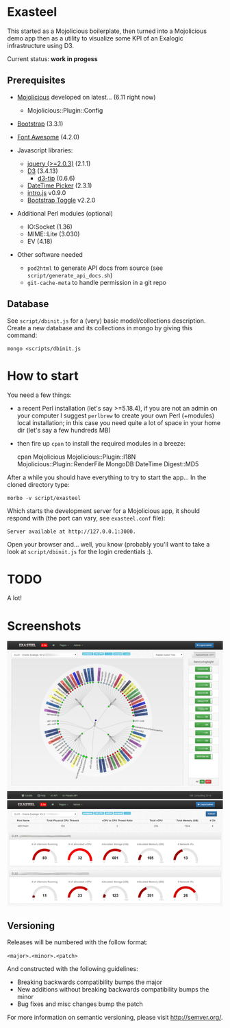 # Exasteel

This started as a Mojolicious boilerplate, then turned into a Mojolicious demo app then as a utility to visualize some KPI of an Exalogic infrastructure using D3.

Current status: **work in progess**

## Prerequisites

- [Mojolicious](http://mojolicio.us/) developed on latest... (6.11 right now)
    - Mojolicious::Plugin::Config
- [Bootstrap](http://getbootstrap.com/) (3.3.1)
- [Font Awesome](http://fortawesome.github.io/Font-Awesome/) (4.2.0)

- Javascript libraries:
    - [jquery (>=2.0.3)](http://jquery.com) (2.1.1)
    - [D3](http://d3js.org/) (3.4.13)
      - [d3-tip](http://labratrevenge.com/d3-tip) (0.6.6)
    - [DateTime Picker](http://www.malot.fr/bootstrap-datetimepicker/) (2.3.1)
    - [intro.js](http://usablica.github.io/intro.js/) v0.9.0
    - [Bootstrap Toggle](http://www.bootstraptoggle.com/) v2.2.0

- Additional Perl modules (optional)
    - IO:Socket (1.36)
    - MIME::Lite (3.030)
    - EV (4.18)

- Other software needed
    - `pod2html` to generate API docs from source (see `script/generate_api_docs.sh`)
    - `git-cache-meta` to handle permission in a git repo

## Database

See `script/dbinit.js` for a (very) basic model/collections description. Create a new database and its collections in mongo by giving this command:

    mongo <scripts/dbinit.js

# How to start

You need a few things:

* a recent Perl installation (let's say >=5.18.4), if you are not an admin on your computer I suggest `perlbrew` to create your own Perl (+modules) local installation; in this case you need quite a lot of space in your home dir (let's say a few hundreds MB)
* then fire up `cpan` to install the required modules in a breeze:

    cpan Mojolicious Mojolicious::Plugin::I18N Mojolicious::Plugin::RenderFile MongoDB DateTime Digest::MD5

After a while you should have everything to try to start the app... In the cloned directory type:

    morbo -v script/exasteel

Which starts the development server for a Mojolicious app, it should respond with (the port can vary, see `exasteel.conf` file):

    Server available at http://127.0.0.1:3000.

Open your browser and... well, you know (probably you'll want to take a look at `script/dbinit.js` for the login credentials :).

# TODO

A lot!

# Screenshots

![host2service](screenshots/radial_tree.png)
![resources](screenshots/resources.png)

## Versioning

Releases will be numbered with the follow format:

`<major>.<minor>.<patch>`

And constructed with the following guidelines:

* Breaking backwards compatibility bumps the major
* New additions without breaking backwards compatibility bumps the minor
* Bug fixes and misc changes bump the patch

For more information on semantic versioning, please visit http://semver.org/.
